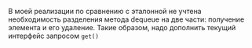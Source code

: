 В моей реализации по сравнению с эталонной не учтена необходимость разделения метода dequeue на две части: 
получение элемента и  его удаление. Такие образом, надо дополнить текущий интерфейс запросом `get()`
